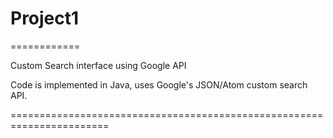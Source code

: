 # Project1
============

Custom Search interface using Google API

Code is implemented in Java, uses Google's JSON/Atom custom search API.

=======================================================================
